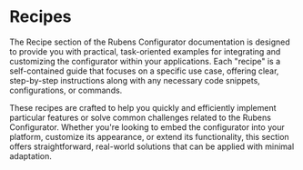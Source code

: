 # Recipes

The Recipe section of the Rubens Configurator documentation is designed to provide you with practical, task-oriented examples for integrating and customizing the configurator within your applications. Each "recipe" is a self-contained guide that focuses on a specific use case, offering clear, step-by-step instructions along with any necessary code snippets, configurations, or commands.

These recipes are crafted to help you quickly and efficiently implement particular features or solve common challenges related to the Rubens Configurator. Whether you're looking to embed the configurator into your platform, customize its appearance, or extend its functionality, this section offers straightforward, real-world solutions that can be applied with minimal adaptation.
